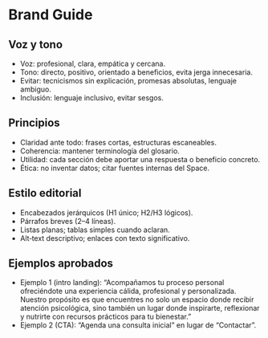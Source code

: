 # Brand Guide

## Voz y tono
- Voz: profesional, clara, empática y cercana.
- Tono: directo, positivo, orientado a beneficios, evita jerga innecesaria.
- Evitar: tecnicismos sin explicación, promesas absolutas, lenguaje ambiguo.
- Inclusión: lenguaje inclusivo, evitar sesgos.

## Principios
- Claridad ante todo: frases cortas, estructuras escaneables.
- Coherencia: mantener terminología del glosario.
- Utilidad: cada sección debe aportar una respuesta o beneficio concreto.
- Ética: no inventar datos; citar fuentes internas del Space.

## Estilo editorial
- Encabezados jerárquicos (H1 único; H2/H3 lógicos).
- Párrafos breves (2–4 líneas).
- Listas planas; tablas simples cuando aclaran.
- Alt‑text descriptivo; enlaces con texto significativo.

## Ejemplos aprobados
- Ejemplo 1 (intro landing): “Acompañamos tu proceso personal ofreciéndote una experiencia cálida, profesional y personalizada. Nuestro propósito es que encuentres no solo un espacio donde recibir atención psicológica, sino también un lugar donde inspirarte, reflexionar y nutrirte con recursos prácticos para tu bienestar.”
- Ejemplo 2 (CTA): “Agenda una consulta inicial” en lugar de “Contactar”.
